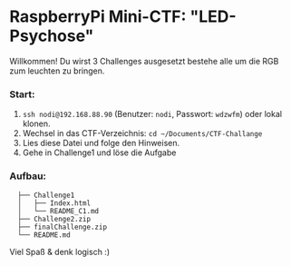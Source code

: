 # RaspberryPi Mini-CTF: "LED-Psychose"

Willkommen! Du wirst 3 Challenges ausgesetzt bestehe alle um die RGB zum leuchten zu bringen. 

### Start:
1. `ssh nodi@192.168.88.90` (Benutzer: `nodi`, Passwort: `wdzwfm`) oder lokal klonen.
2. Wechsel in das CTF-Verzeichnis: `cd ~/Documents/CTF-Challange`
3. Lies diese Datei und folge den Hinweisen.
4. Gehe in Challenge1 und löse die Aufgabe

### Aufbau:
```
  ├── Challenge1
  │   ├── Index.html
  │   └── README_C1.md
  ├── Challenge2.zip
  ├── finalChallenge.zip
  └── README.md
```

Viel Spaß & denk logisch :)

